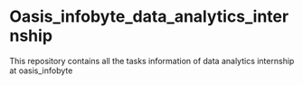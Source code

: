 # Oasis_infobyte_data_analytics_internship
This repository contains all the tasks information of data analytics internship at oasis_infobyte

